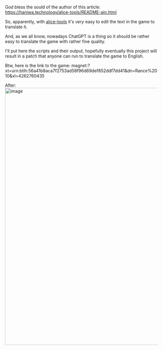 God bless the sould of the author of this article:
https://haniwa.technology/alice-tools/README-ain.html

So, apparently, with [alice-tools](https://github.com/nunuhara/alice-tools) it's _very_ easy to edit the text in the game to translate it.

And, as we all know, nowadays ChatGPT is a thing so it should be rather easy to translate the game with rather fine quality.

I'll put here the scripts and their output, hopefully eventually this project will result in a patch that anyone can run to translate the game to English.

Btw, here is the link to the game:
magnet:?xt=urn:btih:56a41b8aca7f2753ad58f96d69def852ddf7dd41&dn=Rance%2010&xl=4262760435

After:
<img width="1109" height="844" alt="image" src="https://github.com/user-attachments/assets/5233c5d3-83e8-4e20-807d-a0cbef5e5c81" />
